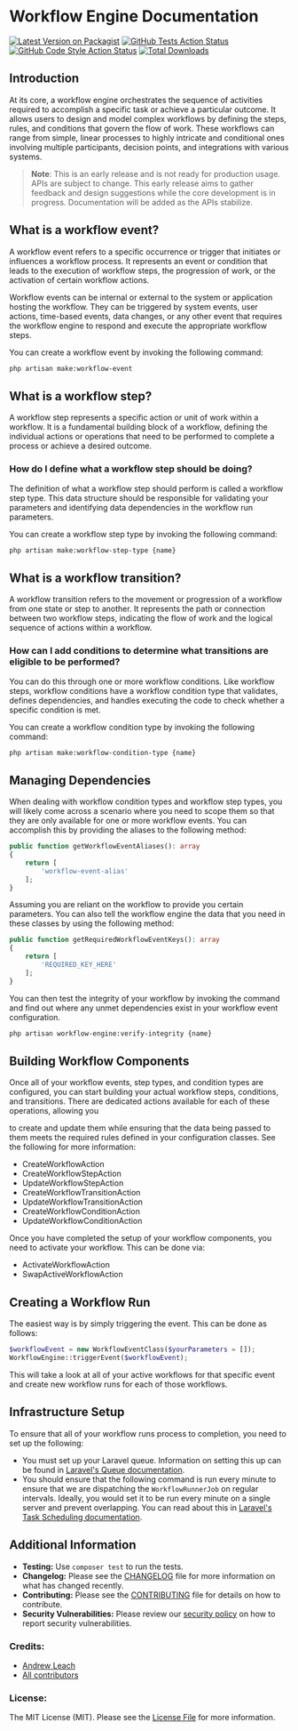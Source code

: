 # Workflow Engine Documentation

[![Latest Version on Packagist](https://img.shields.io/packagist/v/workflowable/workflow-engine.svg?style=flat-square)](https://packagist.org/packages/workflowable/workflow-engine)
[![GitHub Tests Action Status](https://img.shields.io/github/actions/workflow/status/workflowable/workflow-engine/run-tests.yml?branch=master&label=tests&style=flat-square)](https://github.com/workflowable/workflow-engine/actions?query=workflow-engine%3Arun-tests+branch%3Amaster)
[![GitHub Code Style Action Status](https://img.shields.io/github/actions/workflow/status/workflowable/workflow-engine/fix-php-code-style-issues.yml?branch=master&label=code%20style&style=flat-square)](https://github.com/workflowable/workflow-engine/actions?query=workflow-engine%3A"Fix+PHP+code+style+issues"+branch%3Amaster)
[![Total Downloads](https://img.shields.io/packagist/dt/workflowable/workflow-engine.svg?style=flat-square)](https://packagist.org/packages/workflowable/workflow-engine)

## Introduction

At its core, a workflow engine orchestrates the sequence of activities required to accomplish a specific task or achieve a particular outcome. It allows users to design and model complex workflows by defining the steps, rules, and conditions that govern the flow of work. These workflows can range from simple, linear processes to highly intricate and conditional ones involving multiple participants, decision points, and integrations with various systems.

> **Note**: This is an early release and is not ready for production usage. APIs are subject to change. This early release aims to gather feedback and design suggestions while the core development is in progress. Documentation will be added as the APIs stabilize.

## What is a workflow event?

A workflow event refers to a specific occurrence or trigger that initiates or influences a workflow process. It represents an event or condition that leads to the execution of workflow steps, the progression of work, or the activation of certain workflow actions.

Workflow events can be internal or external to the system or application hosting the workflow. They can be triggered by system events, user actions, time-based events, data changes, or any other event that requires the workflow engine to respond and execute the appropriate workflow steps.

You can create a workflow event by invoking the following command:

```bash
php artisan make:workflow-event
```

## What is a workflow step?

A workflow step represents a specific action or unit of work within a workflow. It is a fundamental building block of a workflow, defining the individual actions or operations that need to be performed to complete a process or achieve a desired outcome.

### How do I define what a workflow step should be doing?

The definition of what a workflow step should perform is called a workflow step type. This data structure should be responsible for validating your parameters and identifying data dependencies in the workflow run parameters.

You can create a workflow step type by invoking the following command:

```bash
php artisan make:workflow-step-type {name}
```

## What is a workflow transition?

A workflow transition refers to the movement or progression of a workflow from one state or step to another. It represents the path or connection between two workflow steps, indicating the flow of work and the logical sequence of actions within a workflow.

### How can I add conditions to determine what transitions are eligible to be performed?

You can do this through one or more workflow conditions. Like workflow steps, workflow conditions have a workflow condition type that validates, defines dependencies, and handles executing the code to check whether a specific condition is met.

You can create a workflow condition type by invoking the following command:

```bash
php artisan make:workflow-condition-type {name}
```

## Managing Dependencies

When dealing with workflow condition types and workflow step types, you will likely come across a scenario where you need to scope them so that they are only available for one or more workflow events. You can accomplish this by providing the aliases to the following method:

```php
public function getWorkflowEventAliases(): array
{
    return [
        'workflow-event-alias'
    ];
}
```

Assuming you are reliant on the workflow to provide you certain parameters. You can also tell the workflow engine the data that you need in these classes by using the following method:

```php
public function getRequiredWorkflowEventKeys(): array
{
    return [
        'REQUIRED_KEY_HERE'
    ];
}
```

You can then test the integrity of your workflow by invoking the command and find out where any unmet dependencies exist in your workflow event configuration.

```bash
php artisan workflow-engine:verify-integrity {name}
```

## Building Workflow Components

Once all of your workflow events, step types, and condition types are configured, you can start building your actual workflow steps, conditions, and transitions. There are dedicated actions available for each of these operations, allowing you

to create and update them while ensuring that the data being passed to them meets the required rules defined in your configuration classes. See the following for more information:

- CreateWorkflowAction
- CreateWorkflowStepAction
- UpdateWorkflowStepAction
- CreateWorkflowTransitionAction
- UpdateWorkflowTransitionAction
- CreateWorkflowConditionAction
- UpdateWorkflowConditionAction

Once you have completed the setup of your workflow components, you need to activate your workflow. This can be done via:

- ActivateWorkflowAction
- SwapActiveWorkflowAction

## Creating a Workflow Run

The easiest way is by simply triggering the event. This can be done as follows:

```php
$workflowEvent = new WorkflowEventClass($yourParameters = []);
WorkflowEngine::triggerEvent($workflowEvent);
```

This will take a look at all of your active workflows for that specific event and create new workflow runs for each of those workflows.

## Infrastructure Setup

To ensure that all of your workflow runs process to completion, you need to set up the following:

- You must set up your Laravel queue. Information on setting this up can be found in [Laravel's Queue documentation](https://laravel.com/docs/10.x/queues).
- You should ensure that the following command is run every minute to ensure that we are dispatching the `WorkflowRunnerJob` on regular intervals. Ideally, you would set it to be run every minute on a single server and prevent overlapping. You can read about this in [Laravel's Task Scheduling documentation](https://laravel.com/docs/10.x/scheduling).

## Additional Information

- **Testing:** Use `composer test` to run the tests.
- **Changelog:** Please see the [CHANGELOG](https://github.com/workflowable/workflow-engine/blob/master/CHANGELOG.md) file for more information on what has changed recently.
- **Contributing:** Please see the [CONTRIBUTING](https://github.com/workflowable/workflow-engine/blob/master/CONTRIBUTING.md) file for details on how to contribute.
- **Security Vulnerabilities:** Please review our [security policy](https://github.com/workflowable/workflow-engine/security/policy) on how to report security vulnerabilities.

### Credits:
- [Andrew Leach](https://github.com/AndyLeach)
- [All contributors](https://github.com/workflowable/workflow-engine/contributors)

### License:
The MIT License (MIT). Please see the [License File](https://github.com/workflowable/workflow-engine/blob/master/LICENSE.md) for more information.
